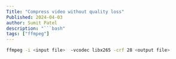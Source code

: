 ```yaml
---
Title: "Compress video without quality loss"
Published: 2024-04-03
author: Sumit Patel
description: "```bash"
tags: ["ffmpeg"]
---
```




```bash
ffmpeg -i <input file>  -vcodec libx265 -crf 28 <output file>
```

